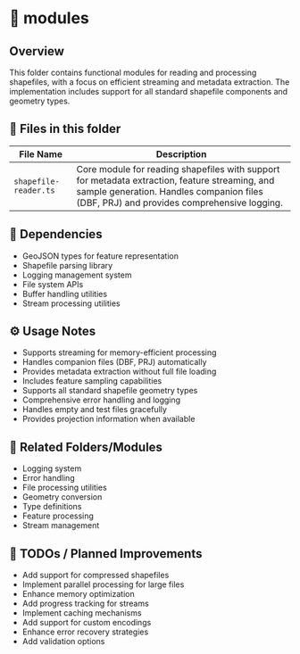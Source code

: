 # 📂 modules

## Overview
This folder contains functional modules for reading and processing shapefiles, with a focus on efficient streaming and metadata extraction. The implementation includes support for all standard shapefile components and geometry types.

## 📄 Files in this folder

| File Name | Description |
|-----------|-------------|
| `shapefile-reader.ts` | Core module for reading shapefiles with support for metadata extraction, feature streaming, and sample generation. Handles companion files (DBF, PRJ) and provides comprehensive logging. |

## 🔗 Dependencies
- GeoJSON types for feature representation
- Shapefile parsing library
- Logging management system
- File system APIs
- Buffer handling utilities
- Stream processing utilities

## ⚙️ Usage Notes
- Supports streaming for memory-efficient processing
- Handles companion files (DBF, PRJ) automatically
- Provides metadata extraction without full file loading
- Includes feature sampling capabilities
- Supports all standard shapefile geometry types
- Comprehensive error handling and logging
- Handles empty and test files gracefully
- Provides projection information when available

## 🔄 Related Folders/Modules
- Logging system
- Error handling
- File processing utilities
- Geometry conversion
- Type definitions
- Feature processing
- Stream management

## 🚧 TODOs / Planned Improvements
- Add support for compressed shapefiles
- Implement parallel processing for large files
- Enhance memory optimization
- Add progress tracking for streams
- Implement caching mechanisms
- Add support for custom encodings
- Enhance error recovery strategies
- Add validation options